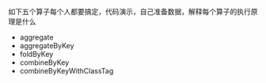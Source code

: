 如下五个算子每个人都要搞定，代码演示，自己准备数据，解释每个算子的执行原理是什么
* aggregate  
* aggregateByKey  
* foldByKey  
* combineByKey 
* combineByKeyWithClassTag 
